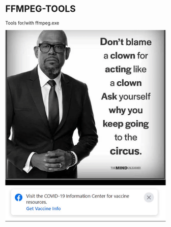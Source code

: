 # FFMPEG-TOOLS
Tools for/with ffmpeg.exe

![clipboard_small](https://github.com/HakkaTjakka/FFMPEG-TOOLS/blob/main/MAKE%20GIFS/circus.gif)
